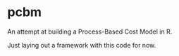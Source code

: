 # pcbm

An attempt at building a Process-Based Cost Model in R.

Just laying out a framework with this code for now.
